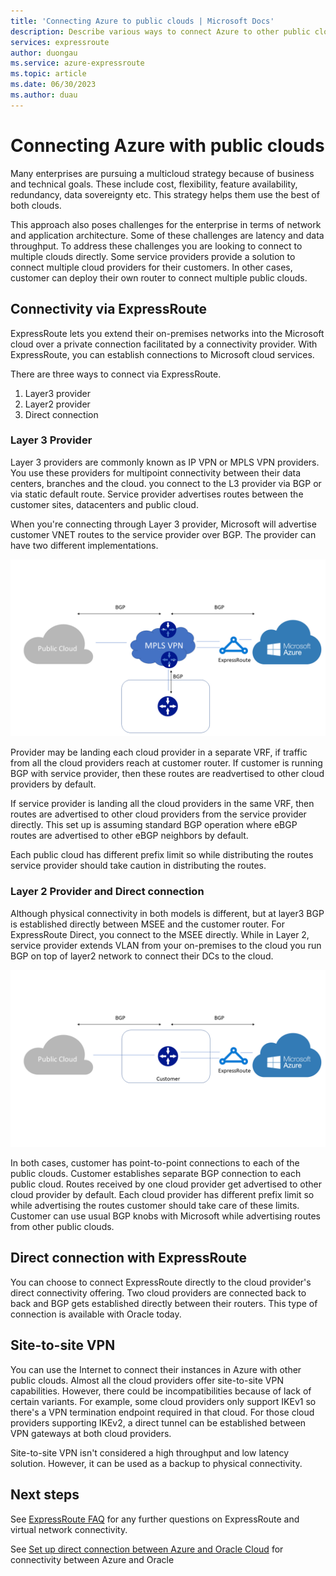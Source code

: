 ```yaml
---
title: 'Connecting Azure to public clouds | Microsoft Docs'
description: Describe various ways to connect Azure to other public clouds 
services: expressroute
author: duongau
ms.service: azure-expressroute
ms.topic: article
ms.date: 06/30/2023
ms.author: duau
---
```


# Connecting Azure with public clouds

Many enterprises are pursuing a multicloud strategy because of business and technical goals. These include cost, flexibility, feature availability, redundancy, data sovereignty etc. This strategy helps them use the best of both clouds. 

This approach also poses challenges for the enterprise in terms of network and application architecture. Some of these challenges are latency and data throughput. To address these challenges you are looking to connect to multiple clouds directly. Some service providers provide a solution to connect multiple cloud providers for their customers. In other cases, customer can deploy their own router to connect multiple public clouds.
## Connectivity via ExpressRoute
ExpressRoute lets you extend their on-premises networks into the Microsoft cloud over a private connection facilitated by a connectivity provider. With ExpressRoute, you can establish connections to Microsoft cloud services.

There are three ways to connect via ExpressRoute.

1. Layer3 provider
1. Layer2 provider
1. Direct connection

### Layer 3 Provider

Layer 3 providers are commonly known as IP VPN or MPLS VPN providers. You use these providers for multipoint connectivity between their data centers, branches and the cloud. you connect to the L3 provider via BGP or via static default route. Service provider advertises routes between the customer sites, datacenters and public cloud. 
 
When you're connecting through Layer 3 provider, Microsoft will advertise customer VNET routes to the service provider over BGP. The provider can have two different implementations.

![Diagram that shows a Layer3 provider.](media/expressroute-connect-azure-to-public-cloud/azure-to-public-clouds-l3.png)

Provider may be landing each cloud provider in a separate VRF, if traffic from all the cloud providers reach at customer router. If customer is running BGP with service provider, then these routes are readvertised to other cloud providers by default. 

If service provider is landing all the cloud providers in the same VRF, then routes are advertised to other cloud providers from the service provider directly. This set up is assuming standard BGP operation where eBGP routes are advertised to other eBGP neighbors by default.

Each public cloud has different prefix limit so while distributing the routes service provider should take caution in distributing the routes.

### Layer 2 Provider and Direct connection

Although physical connectivity in both models is different, but at layer3 BGP is established directly between MSEE and the customer router. For ExpressRoute Direct, you connect to the MSEE directly. While in Layer 2, service provider extends VLAN from your on-premises to the cloud you run BGP on top of layer2 network to connect their DCs to the cloud.

![Diagram that shows a Layer2 provider and Direct connection.](media/expressroute-connect-azure-to-public-cloud/azure-to-public-clouds-l2.png)

In both cases, customer has point-to-point connections to each of the public clouds. Customer establishes separate BGP connection to each public cloud. Routes received by one cloud provider get advertised to other cloud provider by default. Each cloud provider has different prefix limit so while advertising the routes customer should take care of these limits. Customer can use usual BGP knobs with Microsoft while advertising routes from other public clouds.

## Direct connection with ExpressRoute

You can choose to connect ExpressRoute directly to the cloud provider's direct connectivity offering. Two cloud providers are connected back to back and BGP gets established directly between their routers. This type of connection is available with Oracle today.

## Site-to-site VPN

You can use the Internet to connect their instances in Azure with other public clouds. Almost all the cloud providers offer site-to-site VPN capabilities. However, there could be incompatibilities because of lack of certain variants. For example, some cloud providers only support IKEv1 so there's a VPN termination endpoint required in that cloud. For those cloud providers supporting IKEv2, a direct tunnel can be established between VPN gateways at both cloud providers.

Site-to-site VPN isn't considered a high throughput and low latency solution. However, it can be used as a backup to physical connectivity.

## Next steps
See [ExpressRoute FAQ][ER-FAQ] for any further questions on ExpressRoute and virtual network connectivity.

See [Set up direct connection between Azure and Oracle Cloud][ER-OCI] for connectivity between Azure and Oracle

<!--Link References-->
[ER-FAQ]: ./expressroute-faqs.md
[ER-OCI]: /azure/virtual-machines/workloads/oracle/configure-azure-oci-networking